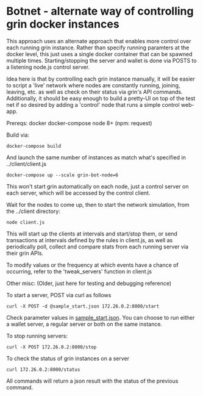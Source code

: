 # Botnet - alternate way of controlling grin docker instances

This approach uses an alternate approach that enables more control over each running grin instance. Rather than
specify running paramters at the docker level, this just uses a single docker container that can be spawned
multiple times. Starting/stopping the server and wallet is done via POSTS to a listening node.js control server.

Idea here is that by controlling each grin instance manually, it will be easier to script a 'live'
network where nodes are constantly running, joining, leaving, etc. as well as check on their status 
via grin's API commands. Additionally, it should be easy enough to build a pretty-UI on top of 
the test net if so desired by adding a 'control' node that runs a simple control web-app.

Prereqs:
docker
docker-compose
node 8+ (npm: request)

Build via:
```
docker-compose build
```

And launch the same number of instances as match what's specified in ../client/client.js

```
docker-compose up --scale grin-bot-node=6
```

This won't start grin automatically on each node, just a control server on each server, which will be accessed by the control client.

Wait for the nodes to come up, then to start the network simulation, from the ../client directory:

```
node client.js
```

This will start up the clients at intervals and start/stop them, or send transactions at intervals defined by the rules in client.js,
as well as periodically poll, collect and compare stats from each running server via their grin APIs.

To modify values or the frequency at which events have a chance of occurring, refer to the 'tweak_servers' function in client.js

Other misc: (Older, just here for testing and debugging reference)

To start a server, POST via curl as follows

```
curl -X POST -d @sample_start.json 172.26.0.2:8000/start
```

Check parameter values in [sample_start.json](sample_start.json). You can choose to run either a wallet server,
a regular server or both on the same instance.

To stop running servers:

```
curl -X POST 172.26.0.2:8000/stop
```

To check the status of grin instances on a server
```
curl 172.26.0.2:8000/status
```

All commands will return a json result with the status of the previous command.
